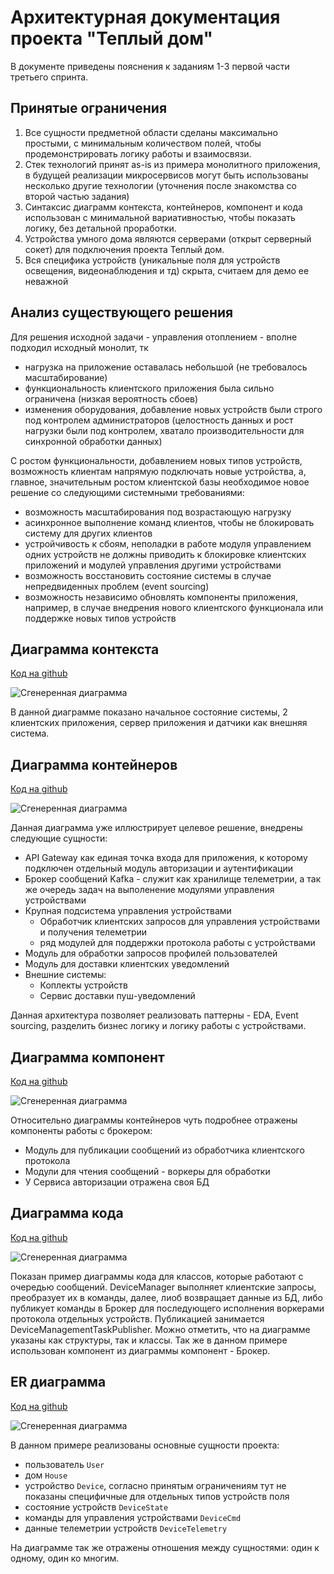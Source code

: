 # Архитектурная документация проекта "Теплый дом"

В документе приведены пояснения к заданиям 1-3 первой части третьего спринта.

## Принятые ограничения

1. Все сущности предметной области сделаны максимально простыми, с минимальным количеством полей, чтобы продемонстрировать логику работы и взаимосвязи.
2. Стек технологий принят as-is из примера монолитного приложения, в будущей реализации микросервисов могут быть использованы несколько другие технологии (уточнения после знакомства со второй частью задания)
3. Синтаксис диаграмм контекста, контейнеров, компонент и кода использован с минимальной вариативностью, чтобы показать логику, без детальной проработки.
4. Устройства умного дома являются серверами (открыт серверный сокет) для подключения проекта Теплый дом.
5. Вся специфика устройств (уникальные поля для устройств освещения, видеонаблюдения и тд) скрыта, считаем для демо ее неважной

## Анализ существующего решения

Для решения исходной задачи - управления отоплением - вполне подходил исходный монолит, тк

- нагрузка на приложение оставалась небольшой (не требовалось масштабирование)
- функциональность клиентского приложения была сильно ограничена (низкая вероятность сбоев)
- изменения оборудования, добавление новых устройств были строго под контролем администраторов (целостность данных и рост нагрузки были под контролем, хватало производительности для синхронной обработки данных)

С ростом функциональности, добавлением новых типов устройств, возможность клиентам напрямую подключать новые устройства, а, главное, значительным ростом клиентской базы необходимое новое решение со следующими системными требованиями:

- возможность масштабирования под возрастающую нагрузку
- асинхронное выполнение команд клиентов, чтобы не блокировать систему для других клиентов
- устройчивость к сбоям, неполадки в работе модуля управлением одних устройств не должны приводить к блокировке клиентских приложений и модулей управления другими устройствами
- возможность восстановить состояние системы в случае непредвиденных проблем (event sourcing)
- возможность независимо обновлять компоненты приложения, например, в случае внедрения нового клиентского функционала или поддержке новых типов устройств

## Диаграмма контекста

[Код на github](https://github.com/a-panteleev/architecture-sprint-3/blob/sprint_3/docs/context.puml)

![Сгенеренная диаграмма](./rendered/context.svg)

В данной диаграмме показано начальное состояние системы, 2 клиентских приложения, сервер приложения и датчики как внешняя система.

## Диаграмма контейнеров

[Код на github](https://github.com/a-panteleev/architecture-sprint-3/blob/sprint_3/docs/containers.puml)

![Сгенеренная диаграмма](./rendered/containers.svg)

Данная диаграмма уже иллюстрирует целевое решение, внедрены следующие сущности:

- API Gateway как единая точка входа для приложения, к которому подключен отдельный модуль авторизации и аутентификации
- Брокер сообщений Kafka - служит как хранилище телеметрии, а так же очередь задач на выполенение модулями управления устройствами
- Крупная подсистема управления устройствами
  - Обработчик клиентских запросов для управления устройствами и получения телеметрии
  - ряд модулей для поддержки протокола работы с устройствами
- Модуль для обработки запросов профилей пользователей
- Модуль для доставки клиентских уведомлений
- Внешние системы:
  - Коплекты устройств
  - Сервис доставки пуш-уведомлений

Данная архитектура позволяет реализовать паттерны - EDA, Event sourcing, разделить бизнес логику и логику работы с устройствами.

## Диаграмма компонент

[Код на github](https://github.com/a-panteleev/architecture-sprint-3/blob/sprint_3/docs/components.puml)

![Сгенеренная диаграмма](./rendered/components.svg)

Относительно диаграммы контейнеров чуть подробнее отражены компоненты работы с брокером:
- Модуль для публикации сообщений из обработчика клиентского протокола
- Модули для чтения сообщений - воркеры для обработки
- У Сервиса авторизации отражена своя БД

## Диаграмма кода

[Код на github](https://github.com/a-panteleev/architecture-sprint-3/blob/sprint_3/docs/code.puml)

![Сгенеренная диаграмма](./rendered/code.svg)

Показан пример диаграммы кода для классов, которые работают с очередью сообщений. DeviceManager выполняет клиентские запросы, преобразует их в команды, далее, лиоб возвращает данные из БД, либо публикует команды в Брокер для последующего исполнения воркерами протокола отдельных устройств. Публикацией занимается DeviceManagementTaskPublisher.
Можно отметить, что на диаграмме указаны как структуры, так и классы.
Так же в данном примере использован компонент из диаграммы компонент - Брокер.

## ER диаграмма

[Код на github](https://github.com/a-panteleev/architecture-sprint-3/blob/sprint_3/docs/er.puml)

![Сгенеренная диаграмма](./rendered/er.svg)

В данном примере реализованы основные сущности проекта:

- пользователь `User`
- дом `House`
- устройство `Device`, согласно принятым ограничениям тут не показаны специфичные для отдельных типов устройств поля
- состояние устройств `DeviceState`
- команды для управления устройствами `DeviceCmd`
- данные телеметрии устройств `DeviceTelemetry`

На диаграмме так же отражены отношения между сущностями: один к одному, один ко многим.